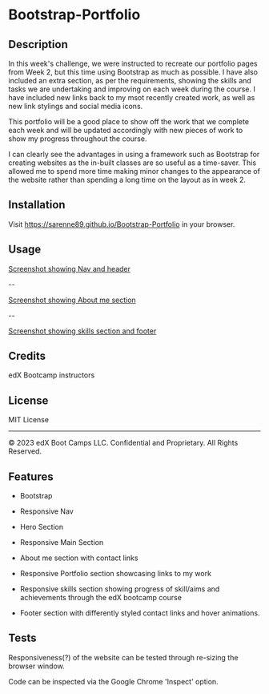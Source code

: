 # Bootstrap-Portfolio

## Description

In this week's challenge, we were instructed to recreate our portfolio pages from Week 2, but this time using Bootstrap as much as possible. I have also included an extra section, as per the requirements, showing the skills and tasks we are undertaking and improving on each week during the course. I have included new links back to my msot recently created work, as well as new link stylings and social media icons.

This portfolio will be a good place to show off the work that we complete each week and will be updated accordingly with new pieces of work to show my progress throughout the course.

I can clearly see the advantages in using a framework such as Bootstrap for creating websites as the in-built classes are so useful as a time-saver. This allowed me to spend more time making minor changes to the appearance of the website rather than spending a long time on the layout as in week 2.

## Installation

Visit https://sarenne89.github.io/Bootstrap-Portfolio in your browser.

## Usage

[Screenshot showing Nav and header](assetts/images/Screenshot%201.png)

--

[Screenshot showing About me section](assetts/images/Screenshot%202.png)

--

[Screenshot showing skills section and footer](assetts/images/Screenshot%203.png)

## Credits

edX Bootcamp instructors

## License

MIT License

---

© 2023 edX Boot Camps LLC. Confidential and Proprietary. All Rights Reserved.

## Features

- Bootstrap

- Responsive Nav

- Hero Section

- Responsive Main Section

- About me section with contact links

- Responsive Portfolio section showcasing links to my work

- Responsive skills section showing progress of skill/aims and achievements through the edX bootcamp course

- Footer section with differently styled contact links and hover animations.

## Tests

Responsiveness(?) of the website can be tested through re-sizing the browser window.

Code can be inspected via the Google Chrome 'Inspect' option.
